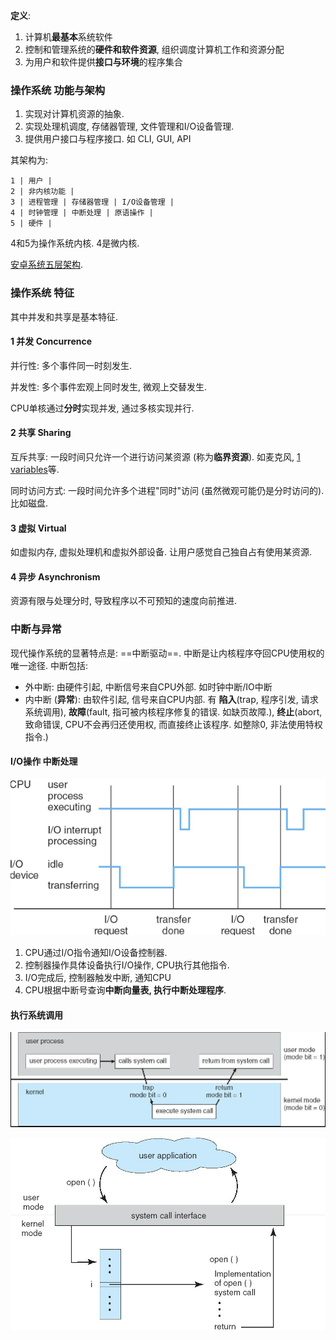 **定义**:   
1. 计算机**最基本**系统软件
2. 控制和管理系统的**硬件和软件资源**, 组织调度计算机工作和资源分配
3. 为用户和软件提供**接口与环境**的程序集合

### 操作系统 功能与架构

1. 实现对计算机资源的抽象.
2. 实现处理机调度, 存储器管理, 文件管理和I/O设备管理.
3. 提供用户接口与程序接口. 如 CLI, GUI, API

其架构为:

```
1 | 用户 |
2 | 非内核功能 |
3 | 进程管理 | 存储器管理 | I/O设备管理 | 
4 | 时钟管理 | 中断处理 | 原语操作 |
5 | 硬件 |
```

4和5为操作系统内核. 4是微内核.

[安卓系统五层架构](../../attach/Pasted%20image%2020230620164006.png).

### 操作系统 特征
其中并发和共享是基本特征.

#### 1 并发 Concurrence

并行性: 多个事件同一时刻发生.

并发性: 多个事件宏观上同时发生, 微观上交替发生.

CPU单核通过**分时**实现并发, 通过多核实现并行.

#### 2 共享 Sharing

互斥共享: 一段时间只允许一个进行访问某资源 (称为**临界资源**). 如麦克风, [1 variables](../../Shell/Bash/programming/1%20variables.md)等.

同时访问方式: 一段时间允许多个进程"同时"访问 (虽然微观可能仍是分时访问的). 比如磁盘.

#### 3 虚拟 Virtual

如虚拟内存, 虚拟处理机和虚拟外部设备. 让用户感觉自己独自占有使用某资源.

#### 4 异步 Asynchronism

资源有限与处理分时, 导致程序以不可预知的速度向前推进.


### 中断与异常

现代操作系统的显著特点是: ==中断驱动==. 中断是让内核程序夺回CPU使用权的唯一途径. 中断包括:  
- 外中断: 由硬件引起, 中断信号来自CPU外部. 如时钟中断/IO中断
- 内中断 (**异常**): 由软件引起, 信号来自CPU内部. 有 **陷入**(trap, 程序引发, 请求系统调用), **故障**(fault, 指可被内核程序修复的错误. 如缺页故障.), **终止**(abort, 致命错误, CPU不会再归还使用权, 而直接终止该程序. 如整除0, 非法使用特权指令.)

#### I/O操作 中断处理

![|400](../../attach/Pasted%20image%2020230618230129.png)

1. CPU通过I/O指令通知I/O设备控制器.
2. 控制器操作具体设备执行I/O操作, CPU执行其他指令.
3. I/O完成后, 控制器触发中断, 通知CPU
4. CPU根据中断号查询**中断向量表, 执行中断处理程序**.

#### 执行系统调用

![|500](../../attach/Pasted%20image%2020230618231116.png)

![400](../../attach/Pasted%20image%2020230618231521.png)
